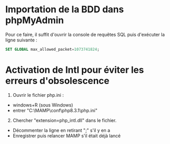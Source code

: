 
# Importation de la BDD dans phpMyAdmin

Pour ce faire, il suffit d'ouvrir la console de requêtes SQL puis d'exécuter la ligne suivante :

```sql
SET GLOBAL max_allowed_packet=1073741824;
```

# Activation de Intl pour éviter les erreurs d'obsolescence

1. Ouvrir le fichier php.ini :

- windows+R (sous Windows)
- entrer "C:\MAMP\conf\php8.3.1\php.ini"

2. Chercher "extension=php_intl.dll" dans le fichier.

- Décommenter la ligne en retirant ";" s'il y en a
- Enregistrer puis relancer MAMP s'il était déjà lancé
